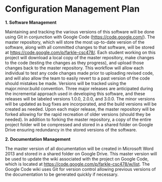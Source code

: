 # Configuration Management Plan #

**1.	Software Management**

Maintaining and tracking the various versions of this software will be done using Git in conjunction with Google Code (https://code.google.com/). The master repository, which will store the most up-to-date version of the software, along with all committed changes to that software, will be stored at https://code.google.com/p/farkle-csc478/.  Each student working on this project will download a local copy of the master repository, make changes to the code (testing the changes as they progress), and upload those changes back to the master repository.  This workflow will allow each individual to test any code changes made prior to uploading revised code, and will also allow the team to easily revert to a past version of the code should mistakes be made.
Versions will be tracked using the major.minor.build convention. Three major releases are anticipated during the incremental approach used in developing this software, and these releases will be labeled versions 1.0.0, 2.0.0, and 3.0.0.  The minor versions will be updated as bug fixes are incorporated, and the build versions will be created as needed.  Upon each major release, the master repository will be forked allowing for the rapid recreation of older versions (should they be needed).  In addition to forking the master repository, a copy of the entire project folder will be compressed and stored in a shared folder on Google Drive ensuring redundancy in the stored versions of the software.

**2.	Documentation Management**

The master version of all documentation will be created in Microsoft Word 2013 and stored in a shared folder on Google Drive.  This master version will be used to update the wiki associated with the project on Google Code, which is located at https://code.google.com/p/farkle-csc478/w/list. The Google Code wiki uses Git for version control allowing previous versions of the documentation to be generated quickly if necessary.